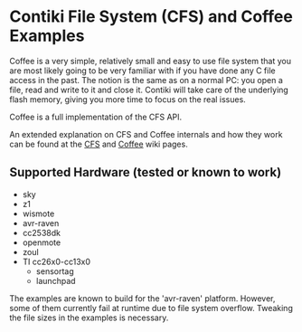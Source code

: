 Contiki File System (CFS) and Coffee Examples
=============================================

Coffee is a very simple, relatively small and easy to use file system that you
are most likely going to be very familiar with if you have done any C file
access in the past. The notion is the same as on a normal PC: you open a file,
read and write to it and close it. Contiki will take care of the underlying
flash memory, giving you more time to focus on the real issues.

Coffee is a full implementation of the CFS API.

An extended explanation on CFS and Coffee internals and how they work can be
found at the [CFS](https://github.com/contiki-os/contiki/wiki/File-systems) and
[Coffee](https://github.com/contiki-os/contiki/wiki/Coffee-filesystem-example)
wiki pages.

Supported Hardware (tested or known to work)
--------------------------------------------
* sky
* z1
* wismote
* avr-raven
* cc2538dk
* openmote
* zoul
* TI cc26x0-cc13x0
    - sensortag
    - launchpad

The examples are known to build for the 'avr-raven' platform. However,
some of them currently fail at runtime due to file system overflow.
Tweaking the file sizes in the examples is necessary.
